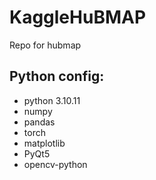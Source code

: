 # KaggleHuBMAP
Repo for hubmap

## Python config:

 * python 3.10.11
 * numpy
 * pandas
 * torch
 * matplotlib
 * PyQt5
 * opencv-python